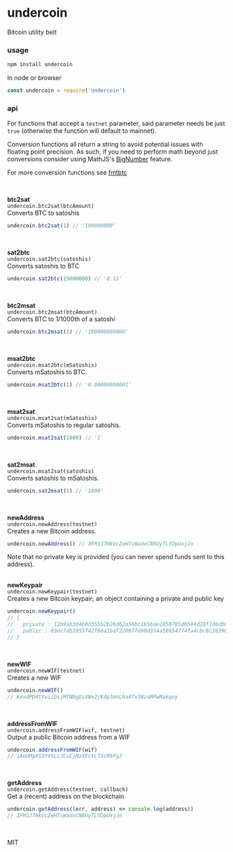 # undercoin
Bitcoin utility belt

### usage
```bash
npm install undercoin
```
In node or browser
```javascript
const undercoin = require('undercoin')
```

### api
<a name="api"></a>

For functions that accept a `testnet` parameter, said parameter needs be just `true` (otherwise the function will default to mainnet).

Conversion functions all return a string to avoid potential issues with floating point precision.  As such, if you need to perform math beyond just conversions consider using MathJS's [BigNumber] feature. 

For more conversion functions see [fmtbtc]

<br>

**btc2sat**   
`undercoin.btc2sat(btcAmount)`  
Converts BTC to satoshis

```javascript
undercoin.btc2sat(1) // '100000000'
```
<br>

**sat2btc**   
`undercoin.sat2btc(satoshis)`  
Converts satoshis to BTC

```javascript
undercoin.sat2btc(15000000) // '0.15'
```
<br>

**btc2msat**   
`undercoin.btc2msat(btcAmount)`  
Converts BTC to 1/1000th of a satoshi

```javascript
undercoin.btc2msat(1) // '100000000000'
```
<br>


**msat2btc**   
`undercoin.msat2btc(mSatoshis)`  
Converts mSatoshis to BTC. 

```javascript
undercoin.msat2btc(1) // '0.00000000001'
```
<br>

**msat2sat**   
`undercoin.msat2sat(mSatoshis)`  
Converts mSatoshis to regular satoshis. 

```javascript
undercoin.msat2sat(1000) // '1'
```
<br>


**sat2msat**   
`undercoin.msat2sat(satoshis)`  
Converts satoshis to mSatoshis. 

```javascript
undercoin.sat2msat(1) // '1000'
```
<br>


**newAddress**   
`undercoin.newAddress(testnet)`  
Creates a new Bitcoin address.  

```javascript
undercoin.newAddress() // 3FM1J7HkVcZeHTcWadxCN9UyTLYDpUxjJn
```
Note that no private key is provided (you can never spend funds sent to this address).   
<br>   

**newKeypair**  
`undercoin.newKeypair(testnet)`  
Creates a new Bitcoin keypair; an object containing a private and public key  
```javascript
undercoin.newKeypair() 
// {
//   private : 12b9a63d4b0d355b2b26d62a56bc165bae2850785d0584d28f1d6db86c66616e,
//   public : 03ec7db1055f42f6ea1baf2206ffe90d354a18654774fa4cbc8c36390dfdab73ee
// }
```
<br>  
   
**newWIF**  
`undercoin.newWIF(testnet)`  
Creates a new WIF 
```javascript
undercoin.newWIF() 
// KxvdPD4tYwiiDsjMTNNgDiXWx2jK4p3mnLhaATx5NzaMPwMakquy
```
<br>  
  

**addressFromWIF**   
`undercoin.addressFromWIF(wif, testnet)`  
Output a public Bitcoin address from a WIF

```javascript
undercoin.addressFromWIF(wif)
// 1AoUMgXS3YV5LcJCuCjNzXEctL73cR8FgJ
```
<br>


**getAddress**   
`undercoin.getAddress(testnet, callback)`  
Get a (recent) address on the blockchain

```javascript
undercoin.getAddress((err, address) => console.log(address))
// 3FM1J7HkVcZeHTcWadxCN9UyTLYDpUxjJn
```
<br>  


MIT


[BigNumber]: https://mathjs.org/docs/datatypes/bignumbers.html
[fmtbtc]: https://github.com/shesek/fmtbtc 
